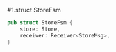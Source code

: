 #1.struct StoreFsm

```rust
pub struct StoreFsm {
    store: Store,
    receiver: Receiver<StoreMsg>,
}
```